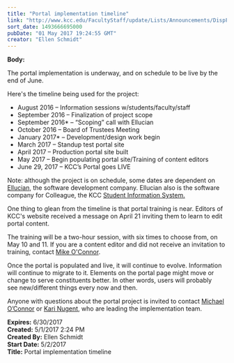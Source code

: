```yaml
---
title: "Portal implementation timeline"
link: "http://www.kcc.edu/FacultyStaff/update/Lists/Announcements/DispForm.aspx?ID=2430"
sort_date: 1493666695000
pubDate: "01 May 2017 19:24:55 GMT"
creator: "Ellen Schmidt"
---
```


<div><b>Body:</b> <div class="ExternalClass8C7F7AD6C55F4C7E905C5EE97E280C0F"><p>​The portal implementation is underway, and on schedule to be live by the end of June.</p>
<p>Here's the timeline being used for the project:</p>
<ul><li>August 2016 – Information sessions w/students/faculty/staff</li>
<li>September 2016 – Finalization of project scope</li>
<li>September 2016* – “Scoping” call with Ellucian</li>
<li>October 2016 – Board of Trustees Meeting</li>
<li>January 2017* – Development/design work begin</li>
<li>March 2017 – Standup test portal site</li>
<li>April 2017 – Production portal site built</li>
<li>May 2017 – Begin populating portal site/Training of content editors</li>
<li>June 29, 2017 – KCC’s Portal goes LIVE</li></ul>
<p>Note: although the project is on schedule, some dates are dependent on <a href="http://www.ellucian.com/">Ellucian</a>, the software development company. Ellucian also is the software company for Colleague, the KCC <a href="http://www.ellucian.com/Software/Student-Information-Systems/">Student Information System.</a></p>
<p>One thing to glean from the timeline is that portal training is near. Editors of KCC's website received a message on April 21 inviting them to learn to edit portal content.</p>
<p>The training will be a two-hour session, with six times to choose from, on May 10 and 11. If you are a content editor and did not receive an invitation to training, contact <a href="mailto:moconnor@kcc.edu">Mike O'Connor</a>.</p>
<p>Once the portal is populated and live, it will continue to evolve. Information will continue to migrate to it. Elements on the portal page might move or change to serve constituents better. In other words, users will probably see new/different things every now and then.</p>
<p>Anyone with questions about the portal project is invited to contact <a href="mailto:moconnor@kcc.edu">Michael O’Connor</a> or <a href="mailto:knugent@kcc.edu">Kari Nugent</a>, who are leading the implementation team.​</p></div></div>
<div><b>Expires:</b> 6/30/2017</div>
<div><b>Created:</b> 5/1/2017 2:24 PM</div>
<div><b>Created By:</b> Ellen Schmidt</div>
<div><b>Start Date:</b> 5/2/2017</div>
<div><b>Title:</b> Portal implementation timeline</div>
